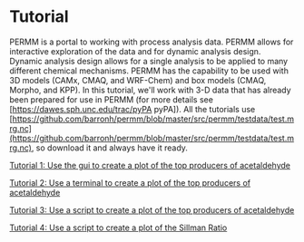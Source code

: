 # Tutorial #
PERMM is a portal to working with process analysis data.  PERMM allows for interactive exploration of the data and for dynamic analysis design.  Dynamic analysis design allows for a single analysis to be applied to many different chemical mechanisms.  PERMM has the capability to be used with 3D models (CAMx, CMAQ, and WRF-Chem) and box models (CMAQ, Morpho, and KPP).  In this tutorial, we'll work with 3-D data that has already been prepared for use in PERMM (for more details see [https://dawes.sph.unc.edu/trac/pyPA pyPA]).  All the tutorials use [https://github.com/barronh/permm/blob/master/src/permm/testdata/test.mrg.nc](https://github.com/barronh/permm/blob/master/src/permm/testdata/test.mrg.nc), so download it and always have it ready.

[Tutorial 1: Use the gui to create a plot of the top producers of acetaldehyde](GuiPlotTutorial.md)

[Tutorial 2: Use a terminal to create a plot of the top producers of acetaldehyde](InteractivePlotTutorial.md)

[Tutorial 3: Use a script to create a plot of the top producers of acetaldehyde](ScriptPlotTutorial.md)

[Tutorial 4: Use a script to create a plot of the Sillman Ratio](ScriptSillmanTutorial.md)

